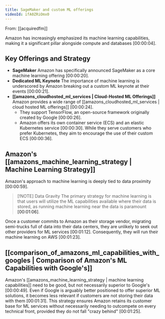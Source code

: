 ```yaml
---
title: SageMaker and custom ML offerings
videoId: ifA0ZRiOmx0
---
```


From: [[acquiredfm]] <br/> 

Amazon has increasingly emphasized its machine learning capabilities, making it a significant pillar alongside compute and databases <a class="yt-timestamp" data-t="00:00:04">[00:00:04]</a>.

## Key Offerings and Strategy

*   **SageMaker** Amazon has specifically announced SageMaker as a core machine learning offering <a class="yt-timestamp" data-t="00:00:20">[00:00:20]</a>.
*   **Dedicated ML Keynote** The importance of machine learning is underscored by Amazon breaking out a custom ML keynote at their events <a class="yt-timestamp" data-t="00:00:21">[00:00:21]</a>.
*   **[[amazons_cloudhosted_ml_services | Cloud-Hosted ML Offerings]]** Amazon provides a wide range of [[amazons_cloudhosted_ml_services | cloud hosted ML offerings]] <a class="yt-timestamp" data-t="00:00:24">[00:00:24]</a>.
    *   They support TensorFlow, an open-source framework originally created by Google <a class="yt-timestamp" data-t="00:00:26">[00:00:26]</a>.
    *   Amazon offers its own container service (ECS) and an elastic Kubernetes service <a class="yt-timestamp" data-t="00:00:30">[00:00:30]</a>. While they serve customers who prefer Kubernetes, they aim to encourage the use of their custom ECS <a class="yt-timestamp" data-t="00:00:36">[00:00:36]</a>.

## Amazon's [[amazons_machine_learning_strategy | Machine Learning Strategy]]

Amazon's approach to machine learning is deeply tied to data proximity <a class="yt-timestamp" data-t="00:00:59">[00:00:59]</a>.

> [!NOTE] Data Gravity
> The primary strategy for machine learning is that users will utilize the ML capabilities available where their data is stored, as running machine learning near the data is paramount <a class="yt-timestamp" data-t="00:01:06">[00:01:06]</a>.

Once a customer commits to Amazon as their storage vendor, migrating semi-trucks full of data into their data centers, they are unlikely to seek out other providers for ML services <a class="yt-timestamp" data-t="00:01:12">[00:01:12]</a>. Consequently, they will run their machine learning on AWS <a class="yt-timestamp" data-t="00:01:23">[00:01:23]</a>.

## [[comparison_of_amazons_ml_capabilities_with_googles | Comparison of Amazon's ML Capabilities with Google's]]

Amazon's [[amazons_machine_learning_strategy | machine learning capabilities]] need to be good, but not necessarily superior to Google's <a class="yt-timestamp" data-t="00:00:49">[00:00:49]</a>. Even if Google is arguably better positioned to offer superior ML solutions, it becomes less relevant if customers are not storing their data with them <a class="yt-timestamp" data-t="00:01:31">[00:01:31]</a>. This strategy ensures Amazon retains its customer base for ML services without necessarily needing to outcompete on every technical front, provided they do not fall "crazy behind" <a class="yt-timestamp" data-t="00:01:25">[00:01:25]</a>.